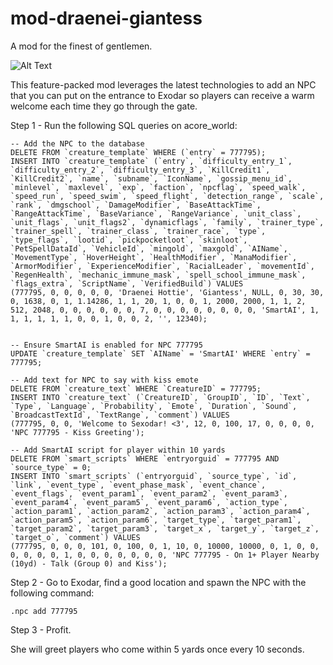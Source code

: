 # mod-draenei-giantess

A mod for the finest of gentlemen.

![Alt Text](https://forgejo.neoeden.org/ergo/mod-draenei-giantess/raw/branch/main/draenei-giantess.png)

This feature-packed mod leverages the latest technologies to add an NPC that you can put on the entrance to Exodar so players can receive a warm welcome each time they go through the gate.

Step 1 - Run the following SQL queries on acore_world:

```
-- Add the NPC to the database
DELETE FROM `creature_template` WHERE (`entry` = 777795);
INSERT INTO `creature_template` (`entry`, `difficulty_entry_1`, `difficulty_entry_2`, `difficulty_entry_3`, `KillCredit1`, `KillCredit2`, `name`, `subname`, `IconName`, `gossip_menu_id`, `minlevel`, `maxlevel`, `exp`, `faction`, `npcflag`, `speed_walk`, `speed_run`, `speed_swim`, `speed_flight`, `detection_range`, `scale`, `rank`, `dmgschool`, `DamageModifier`, `BaseAttackTime`, `RangeAttackTime`, `BaseVariance`, `RangeVariance`, `unit_class`, `unit_flags`, `unit_flags2`, `dynamicflags`, `family`, `trainer_type`, `trainer_spell`, `trainer_class`, `trainer_race`, `type`, `type_flags`, `lootid`, `pickpocketloot`, `skinloot`, `PetSpellDataId`, `VehicleId`, `mingold`, `maxgold`, `AIName`, `MovementType`, `HoverHeight`, `HealthModifier`, `ManaModifier`, `ArmorModifier`, `ExperienceModifier`, `RacialLeader`, `movementId`, `RegenHealth`, `mechanic_immune_mask`, `spell_school_immune_mask`, `flags_extra`, `ScriptName`, `VerifiedBuild`) VALUES
(777795, 0, 0, 0, 0, 0, 'Draenei Hottie', 'Giantess', NULL, 0, 30, 30, 0, 1638, 0, 1, 1.14286, 1, 1, 20, 1, 0, 0, 1, 2000, 2000, 1, 1, 2, 512, 2048, 0, 0, 0, 0, 0, 0, 7, 0, 0, 0, 0, 0, 0, 0, 0, 'SmartAI', 1, 1, 1, 1, 1, 1, 0, 0, 1, 0, 0, 2, '', 12340);


-- Ensure SmartAI is enabled for NPC 777795
UPDATE `creature_template` SET `AIName` = 'SmartAI' WHERE `entry` = 777795;

-- Add text for NPC to say with kiss emote
DELETE FROM `creature_text` WHERE `CreatureID` = 777795;
INSERT INTO `creature_text` (`CreatureID`, `GroupID`, `ID`, `Text`, `Type`, `Language`, `Probability`, `Emote`, `Duration`, `Sound`, `BroadcastTextId`, `TextRange`, `comment`) VALUES
(777795, 0, 0, 'Welcome to Sexodar! <3', 12, 0, 100, 17, 0, 0, 0, 0, 'NPC 777795 - Kiss Greeting');

-- Add SmartAI script for player within 10 yards
DELETE FROM `smart_scripts` WHERE `entryorguid` = 777795 AND `source_type` = 0;
INSERT INTO `smart_scripts` (`entryorguid`, `source_type`, `id`, `link`, `event_type`, `event_phase_mask`, `event_chance`, `event_flags`, `event_param1`, `event_param2`, `event_param3`, `event_param4`, `event_param5`, `event_param6`, `action_type`, `action_param1`, `action_param2`, `action_param3`, `action_param4`, `action_param5`, `action_param6`, `target_type`, `target_param1`, `target_param2`, `target_param3`, `target_x`, `target_y`, `target_z`, `target_o`, `comment`) VALUES
(777795, 0, 0, 0, 101, 0, 100, 0, 1, 10, 0, 10000, 10000, 0, 1, 0, 0, 0, 0, 0, 0, 1, 0, 0, 0, 0, 0, 0, 0, 'NPC 777795 - On 1+ Player Nearby (10yd) - Talk (Group 0) and Kiss');
```

Step 2 - Go to Exodar, find a good location and spawn the NPC with the following command:

``.npc add 777795``

Step 3 - Profit.

She will greet players who come within 5 yards once every 10 seconds.